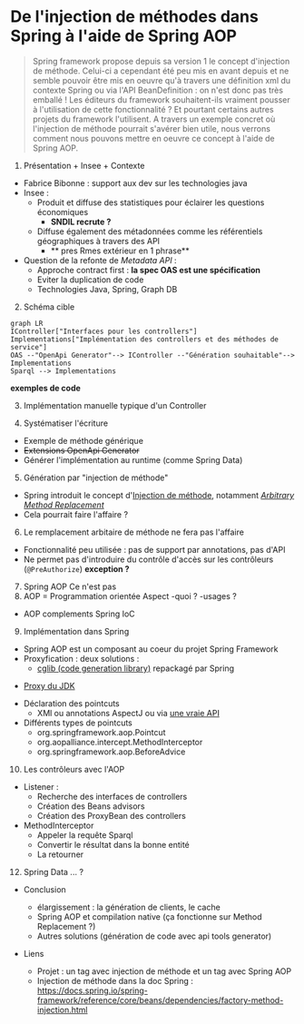 # De l'injection de méthodes dans Spring à l'aide de Spring AOP

> Spring framework propose depuis sa version 1 le concept d'injection de méthode. Celui-ci a cependant été peu mis en avant depuis et ne semble pouvoir être mis en oeuvre qu'à travers une définition xml du contexte Spring ou via l'API BeanDefinition : on n'est donc pas très emballé ! Les éditeurs du framework souhaitent-ils vraiment pousser à l'utilisation de cette fonctionnalité ? Et pourtant certains autres projets du framework l'utilisent. A travers un exemple concret où l'injection de méthode pourrait s'avérer bien utile, nous verrons comment nous pouvons mettre en oeuvre ce concept à l'aide de Spring AOP.

1. Présentation + Insee + Contexte
  - Fabrice Bibonne : support aux dev sur les technologies java
  - Insee :
    - Produit et diffuse des statistiques pour éclairer les questions économiques
      - **SNDIL recrute ?**
    - Diffuse également des métadonnées comme les référentiels géographiques à travers des API
      - ** pres Rmes extérieur en 1 phrase**
  - Question de la refonte de _Metadata API_ :
    - Approche contract first : **la spec OAS est une spécification**
    - Eviter la duplication de code
    - Technologies Java, Spring, Graph DB
2. Schéma cible
```mermaid
graph LR
IController["Interfaces pour les controllers"]
Implementations["Implémentation des controllers et des méthodes de service"]
OAS --"OpenApi Generator"--> IController --"Génération souhaitable"--> Implementations
Sparql --> Implementations
``` 
**exemples de code**

3. Implémentation manuelle typique d'un Controller

4. Systématiser l'écriture
  - Exemple de méthode générique
  - ~~Extensions OpenApi Generator~~
  - Générer l'implémentation au runtime (comme Spring Data)

5. Génération par "injection de méthode"
  - Spring introduit le concept d'[Injection de méthode](https://docs.spring.io/spring-framework/reference/core/beans/dependencies/factory-method-injection.html), notamment [_Arbitrary Method Replacement_](https://docs.spring.io/spring-framework/reference/core/beans/dependencies/factory-method-injection.html#beans-factory-arbitrary-method-replacement)
  - Cela pourrait faire l'affaire ?

<!-- 
L'injection de méthode sert en premier lieu à l'injection de beans de scope prorotype dans un bean de scope singleton si on veut que les  beans de scope prototype soient réinstanciés à chaque appel.
Spring appelle cela _Lookup Method Injection_ et utilise l'annotation lookup qui injecte un bean du type retourné par la méthode : un constructeur du dit bean doit prendre en argument 
les mêmes paramètres que la méthode : annotation @Lookup. L'appel à la méthode est donc remplacé à l'appel à un constructeur d'un bean de type identique à celui retourné par la méthode. 
On remplace donc l'appel à la méthode  par un appel à une méthode avec une signature identique (sinon exception levée). 
L'injection de beans de scopes différents peut également se faire grâce à l'AOP (https://docs.spring.io/spring-framework/reference/core/beans/factory-scopes.html#beans-factory-scopes-other-injection).
ET se fait automatiquement pour les beans type HttpServletRequest (scope request), HttpSession (scope session).

Un autre aspect de l'injection de méthode proposée par Spring est de permettre le remplacement de l'implémentation d'une méthode par une autre implémentation. Spring appelle cela _Arbitrary method replacement_. La
documentation ne propose pas de finalité particulière pour cet usage. Il n'est cependant accessible qu'avec une configuration via XML du contexte ou bien en écrivant manuellement les BeanDefinition : 
`controllerBeanDefinition.getMethodOverrides().addOverride(new ReplaceOverride("getCommuneById", "controllerImplementationReplacerBean"))`

Noter la limitation avec le component scanning qui ne prend en compte que les classes concrètes. Pour déclencher le mécanisme, il faut explicitement déclarer son bean comme devant être collecté.

Nous utilisons la version moins courante (Arbitrary Method Replacement) qui permet de complètement remplacer la méthode par une autre séquence de code : il n'est pas nécessaire que la 
signature corresponde. Cette dernière est moins employée et il ne semble pas exister d'annotation pour la mettre en oeuvre.
-->

6. Le remplacement arbitaire de méthode ne fera pas l'affaire
  - Fonctionnalité peu utilisée : pas de support par annotations, pas d'API
  - Ne permet pas d'introduire du contrôle d'accès sur les contrôleurs (`@PreAuthorize`)
**exception ?**

7. Spring AOP
Ce n'est pas
8. AOP = Programmation orientée Aspect
-quoi ?
-usages ?
  - AOP complements Spring IoC
9. Implémentation dans Spring
- Spring AOP est un composant au coeur du projet Spring Framework
- Proxyfication : deux solutions :
  - [cglib (code generation library)](https://github.com/cglib/cglib?tab=readme-ov-file#cglib-) repackagé par Spring
<!--cglib n'est plus maintenue. Depuis 2012, la base de code est incluse dans le package org.springframework.cglib et maintenue pas Spring. La question de se départir de cglib dans Spring a donc été 
tranchée en juillet 2023 pour la versions 6.x : c'est une trop grosse maintenance, Spring conserve sa dépendance à sa version interne de cglib : https://github.com/spring-projects/spring-framework/issues/12840#issuecomment-1633207941-->
  - [Proxy du JDK](https://docs.oracle.com/en/java/javase/21/docs/api/java.base/java/lang/reflect/Proxy.html)
<!--Les proxys dynamiques du JDK permettent de créer à l'exécution des objets qui agissent comme des instances d'interfaces mais qui permettent de modifier l'invocation des méthodes.
L'invocation de code spécifique se fait à travers un objet java.lang.reflect.InvocationHandler rattaché au proxy-->
- Déclaration des pointcuts
  - XMl ou annotations AspectJ ou via [une vraie API](https://docs.spring.io/spring-framework/reference/core/aop-api.html)
- Différents types de pointcuts
  - org.springframework.aop.Pointcut
  - org.aopalliance.intercept.MethodInterceptor
  - org.springframework.aop.BeforeAdvice
<!-- https://docs.spring.io/spring-framework/reference/core/aop-api/prog.html -->
10. Les contrôleurs avec l'AOP
  - Listener :
    - Recherche des interfaces de controllers
    - Création des Beans advisors
    - Création des ProxyBean des controllers
  - MethodInterceptor
    - Appeler la requête Sparql
    - Convertir le résultat dans la bonne entité
    - La retourner
12. Spring Data ... ?

- Conclusion
  - élargissement : la génération de clients, le cache
  - Spring AOP et compilation native (ça fonctionne sur Method Replacement ?)
  - Autres solutions (génération de code avec api tools generator)
  
- Liens
  - Projet : un tag avec injection de méthode et un tag avec Spring AOP
  - Injection de méthode dans la doc Spring : https://docs.spring.io/spring-framework/reference/core/beans/dependencies/factory-method-injection.html

<!--
Améliorations:
- Listeners en record
- craft ControllerConfiguration
- opérateur SPARQL pour String templates
- factory pour les advisors ?
- Faire tourner l'application ?
- Finir implémenter les méthodes manquantes !

Vérifications:
- Voir https://github.com/spring-projects/spring-framework/issues/32565


  

  -->
